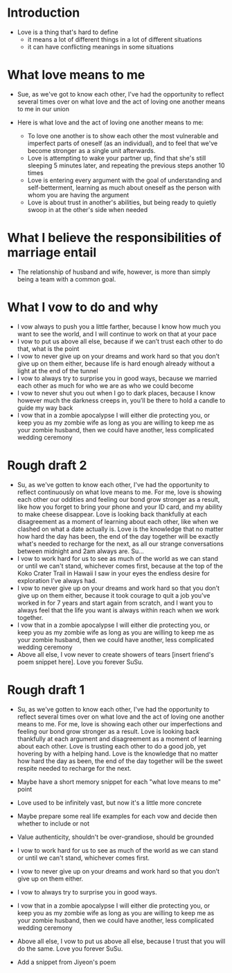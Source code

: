 # Introduction

* Love is a thing that's hard to define
    - it means a lot of different things in a lot of different situations
    - it can have conflicting meanings in some situations

# What love means to me

* Sue, as we've got to know each other, I've had the opportunity to reflect several times over on what love and the act of loving one another means to me in our union

* Here is what love and the act of loving one another means to me:
    - To love one another is to show each other the most vulnerable and imperfect parts of oneself (as an individual), and to feel that we've become stronger as a single unit afterwards.
    - Love is attempting to wake your partner up, find that she's still sleeping 5 minutes later, and repeating the previous steps another 10 times 
    - Love is entering every argument with the goal of understanding and self-betterment, learning as much about oneself as the person with whom you are having the argument
    - Love is about trust in another's abilities, but being ready to quietly swoop in at the other's side when needed

# What I believe the responsibilities of marriage entail

* The relationship of husband and wife, however, is more than simply being a team with a common goal.

# What I vow to do and why

* I vow always to push you a little farther, because I know how much you want to see the world, and I will continue to work on that at your pace
* I vow to put us above all else, because if we can’t trust each other to do that, what is the point
* I vow to never give up on your dreams and work hard so that you don’t give up on them either, because life is hard enough already without a light at the end of the tunnel
* I vow to always try to surprise you in good ways, because we married each other as much for who we are as who we could become
* I vow to never shut you out when I go to dark places, because I know however much the darkness creeps in, you’ll be there to hold a candle to guide my way back
* I vow that in a zombie apocalypse I will either die protecting you, or keep you as my zombie wife as long as you are willing to keep me as your zombie husband, then we could have another, less complicated wedding ceremony

# Rough draft 2

* Su, as we've gotten to know each other, I've had the opportunity to reflect continuously on what love means to me. For me, love is showing each other our oddities and feeling our bond grow stronger as a result, like how you forget to bring your phone and your ID card, and my ability to make cheese disappear. Love is looking back thankfully at each disagreement as a moment of learning about each other, like when we clashed on what a date actually is. Love is the knowledge that no matter how hard the day has been, the end of the day together will be exactly what's needed to recharge for the next, as all our strange conversations between midnight and 2am always are. Su...
* I vow to work hard for us to see as much of the world as we can stand or until we can't stand, whichever comes first, because at the top of the Koko Crater Trail in Hawaii I saw in your eyes the endless desire for exploration I’ve always had.
* I vow to never give up on your dreams and work hard so that you don’t give up on them either, because it took courage to quit a job you've worked in for 7 years and start again from scratch, and I want you to always feel that the life you want is always within reach when we work together.
* I vow that in a zombie apocalypse I will either die protecting you, or keep you as my zombie wife as long as you are willing to keep me as your zombie husband, then we could have another, less complicated wedding ceremony
* Above all else, I vow never to create showers of tears [insert friend's poem snippet here]. Love you forever SuSu.


# Rough draft 1

* Su, as we've gotten to know each other, I've had the opportunity to reflect several times over on what love and the act of loving one another means to me. For me, love is showing each other our imperfections and feeling our bond grow stronger as a result. Love is looking back thankfully at each argument and disagreement as a moment of learning about each other. Love is trusting each other to do a good job, yet hovering by with a helping hand. Love is the knowledge that no matter how hard the day as been, the end of the day together will be the sweet respite needed to recharge for the next.

* Maybe have a short memory snippet for each "what love means to me" point

* Love used to be infinitely vast, but now it's a little more concrete

* Maybe prepare some real life examples for each vow and decide then whether to include or not

* Value authenticity, shouldn't be over-grandiose, should be grounded

* I vow to work hard for us to see as much of the world as we can stand or until we can't stand, whichever comes first.

* I vow to never give up on your dreams and work hard so that you don’t give up on them either.

* I vow to always try to surprise you in good ways.

* I vow that in a zombie apocalypse I will either die protecting you, or keep you as my zombie wife as long as you are willing to keep me as your zombie husband, then we could have another, less complicated wedding ceremony

* Above all else, I vow to put us above all else, because I trust that you will do the same. Love you forever SuSu.

* Add a snippet from Jiyeon's poem

